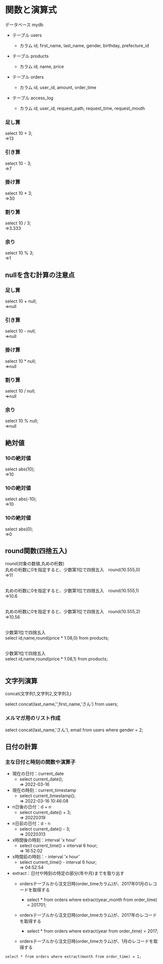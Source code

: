 # 関数と演算式
データベース mydb<br>
- テーブル users
  - カラム id, first_name, last_name, gender, birthday, prefecture_id

- テーブル products
  - カラム id, name, price

- テーブル orders
  - カラム id, user_id, amount, order_time

- テーブル access_log
  - カラム id, user_id, request_path, request_time, request_mouth
### 足し算
  select 10 + 3;<br>
=>13
### 引き算
  select 10 - 3;<br>
=>7
### 掛け算
  select 10 * 3;<br>
=>30
### 割り算
  select 10 / 3;<br>
=>3.333
### 余り
  select 10 % 3;<br>
=>1
## nullを含む計算の注意点

### 足し算
  select 10 + null;<br>
=>null
### 引き算
  select 10 - null;<br>
=>null
### 掛け算
  select 10 * null;<br>
=>null
### 割り算
  select 10 / null;<br>
=>null
### 余り
  select 10 % null;<br>
=>null

## 絶対値
### 10の絶対値
select abs(10);<br>
=>10
### 10の絶対値
select abs(-10);<br>
=>10
### 10の絶対値
select abs(0);<br>
=>0

## round関数(四捨五入)
round(対象の数値,丸めの桁数)<br>
丸めの桁数に0を指定すると、少数第1位で四捨五入　round(10.555,0)<br>
=>11<br><br>

丸めの桁数に0を指定すると、少数第1位で四捨五入　round(10.555,1)<br>
=>10.6<br><br>

丸めの桁数に0を指定すると、少数第1位で四捨五入　round(10.555,2)<br>
=>10.56<br><br>

少数第1位で四捨五入<br>
select id,name,round(price * 1.08,0) from products;<br><br>

少数第1位で四捨五入<br>
select id,name,round(price * 1.08,1) from products;<br><br>

## 文字列演算
concat(文字列1,文字列2,文字列3,)<br>

select concat(last_name,'',first_name,'さん') from users;

### メルマガ用のリスト作成
select concat(last_name,'さん'), email from users where gender = 2;

## 日付の計算
### 主な日付と時刻の関数や演算子
- 現在の日付：current_date
  - select current_date();<br>
  => 2022-03-16
- 現在の時刻：current_timestamp
  - select current_timestamp();<br>
    => 2022-03-16 10:46:08
- n日後の日付：d + n
  - select current_date() + 3;<br>
  => 20220319
- n日前の日付：d - n
  - select current_date() - 3;<br>
  => 20220313
- x時間後の時刻：interval 'x hour'
  - select current_time() + interval 6 hour;<br>
  => 16:52:02
- x時間前の時刻：- interval 'x hour'
  - select current_time() - interval 6 hour;<br>
  => 04:52:54
- extract：日付や時刻の特定の部分(年や月)までを取り出す
  - ordersテーブルから注文日時(order_timeカラム)が、2017年01月のレコードを取得する
    - select * from orders where extract(year_month from order_time) = 201701;

  - ordersテーブルから注文日時(order_timeカラム)が、2017年のレコードを取得する
      - select * from orders where extract(year from order_time) = 2017;

  - ordersテーブルから注文日時(order_timeカラム)が、1月のレコードを取得する
```SQL:SELECT文のサンプル
select * from orders where extract(month from order_time) = 1;
```